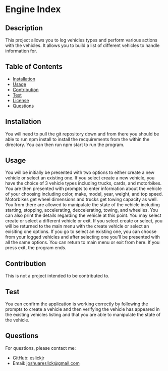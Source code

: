 # Engine Index
  
  ## Description
  This project allows you to log vehicles types and perform various actions with the vehicles. It allows you to build a list of different vehicles to handle information for.
  ## Table of Contents
  - [Installation](#installation)
  - [Usage](#usage)
  - [Contribution](#contribution)
  - [Test](#test)
  - [License](#license)
  - [Questions](#questions)
  ## Installation
  You will need to pull the git repository down and from there you should be able to run npm install to install the recquirements from the within the directory. You can then run npm start to run the program.
  ## Usage
  You will be initially be presented with two options to either create a new vehicle or select an existing one. If you select create a new vehicle, you have the choice of 3 vehicle types including trucks, cards, and motorbikes. You are then presented with prompts to enter information about the vehicle of your choosing including color, make, model, year, weight, and top speed. Motorbikes get wheel dimensions and trucks get towing capacity as well. You from there are allowed to manipulate the state of the vehicle including starting, stopping, accelerating, deccelerating, towing, and wheelies. You can also print the details regarding the vehicle at this point. You may select create or select a different vehicle or exit. If you select create or select, you will be returned to the main menu with the create vehicle or select an exisiting one options. If you go to select an existing one, you can choose from your logged vehicles and after selecting one you'll be presented with all the same options. You can return to main menu or exit from here. If you press exit, the program ends.
  ## Contribution
  This is not a project intended to be contributed to.
  ## Test
  You can confirm the application is working correctly by following the prompts to create a vehicle and then verifying the vehicle has appeared in the existing vehicles listing and that you are able to manipulate the state of the vehicle.
  
  
  ## Questions
  For questions, please contact me:
  - GitHub: eslickjr
  - Email: joshuareslick@gmail.com
  